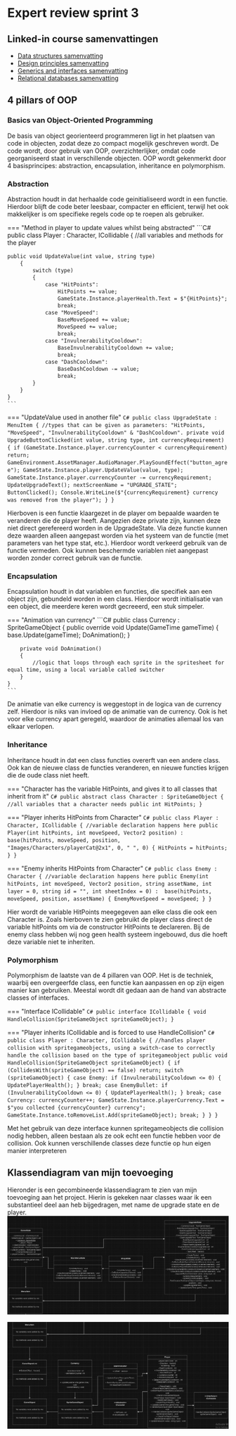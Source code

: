 # Expert review sprint 3

## Linked-in course samenvattingen

- [Data structures samenvatting](../Expert/LinkedInSummaries/data-structures.md)
- [Design principles samenvatting](../Expert/LinkedInSummaries/design-principles.md)
- [Generics and interfaces samenvatting](../Expert/LinkedInSummaries/generics-and-interfaces.md)
- [Relational databases samenvatting](../Expert/LinkedInSummaries/relational-database.md)

## 4 pillars of OOP

### Basics van Object-Oriented Programming

De basis van object georienteerd programmeren ligt in het plaatsen van code in objecten, zodat deze zo compact mogelijk geschreven wordt. De code wordt, door gebruik van OOP, overzichterlijker, omdat code georganiseerd staat in verschillende objecten. OOP wordt gekenmerkt door 4 basisprincipes: abstraction, encapsulation, inheritance en polymorphism.

### Abstraction

Abstraction houdt in dat herhaalde code geinitialiseerd wordt in een functie. Hierdoor blijft de code beter leesbaar, compacter en efficient, terwijl het ook makkelijker is om specifieke regels code op te roepen als gebruiker.

=== "Method in player to update values whilst being abstracted"
    ```C#
    public class Player : Character, ICollidable
    {
    //all variables and methods for the player

    public void UpdateValue(int value, string type)
        {
            switch (type)
            {
                case "HitPoints":
                    HitPoints += value;
                    GameState.Instance.playerHealth.Text = $"{HitPoints}";
                    break;
                case "MoveSpeed":
                    BaseMoveSpeed += value;
                    MoveSpeed += value;
                    break;
                case "InvulnerabilityCooldown":
                    BaseInvulnerabilityCooldown += value;
                    break;
                case "DashCooldown":
                    BaseDashCooldown -= value;
                    break;
            }
        }
    }
    ```

=== "UpdateValue used in another file"
    ```C#
    public class UpgradeState : MenuItem
    {
        //types that can be given as parameters: "HitPoints, "MoveSpeed", "InvulnerabilityCooldown" & "DashCooldown".
        private void UpgradeButtonClicked(int value, string type, int currencyRequirement)
        {
            if (GameState.Instance.player.currencyCounter < currencyRequirement) return;
            GameEnvironment.AssetManager.AudioManager.PlaySoundEffect("button_agree");
            GameState.Instance.player.UpdateValue(value, type);
            GameState.Instance.player.currencyCounter -= currencyRequirement;
            UpdateUpgradeText();
            nextScreenName = "UPGRADE_STATE";
            ButtonClicked();
            Console.WriteLine($"{currencyRequirement} currency was removed from the player");
        }
    }
    ```

Hierboven is een functie klaargezet in de player om bepaalde waarden te veranderen die de player heeft. Aangezien deze private zijn, kunnen deze niet direct gerefereerd worden in de UpgradeState. Via deze functie kunnen deze waarden alleen aangepast worden via het systeem van de functie (met parameters van het type stat, etc.). Hierdoor wordt verkeerd gebruik van de functie vermeden. Ook kunnen beschermde variablen niet aangepast worden zonder correct gebruik van de functie.

### Encapsulation

Encapsulation houdt in dat variablen en functies, die specifiek aan een object zijn, gebundeld worden in een class. Hierdoor wordt initialisatie van een object, die meerdere keren wordt gecreeerd, een stuk simpeler.

=== "Animation van currency"
    ```C#
    public class Currency : SpriteGameObject
    {
        public override void Update(GameTime gameTime)
        {
            base.Update(gameTime);
            DoAnimation();
        }

        private void DoAnimation()
        {
            //logic that loops through each sprite in the spritesheet for equal time, using a local variable called switcher
        }
    }
    ```

De animatie van elke currency is weggestopt in de logica van de currency zelf. Hierdoor is niks van invloed op de animatie van de currency. Ook is het voor elke currency apart geregeld, waardoor de animaties allemaal los van elkaar verlopen.

### Inheritance

Inheritance houdt in dat een class functies overerft van een andere class. Ook kan de nieuwe class de functies veranderen, en nieuwe functies krijgen die de oude class niet heeft.

=== "Character has the variable HitPoints, and gives it to all classes that inherit from it"
    ```C#
    public abstract class Character : SpriteGameObject
    {
        //all variables that a character needs
        public int HitPoints;
    }
    ```

=== "Player inherits HitPoints from Character"
    ```C#
    public class Player : Character, ICollidable
    {
        //variable declaration happens here
        public Player(int hitPoints, int moveSpeed, Vector2 position) :
                      base(hitPoints, moveSpeed, position, "Images/Characters/playerCat@2x1", 0, " ", 0)
        {
            HitPoints = hitPoints;
        }
    }
    ```

=== "Enemy inherits HitPoints from Character"
    ```C#
    public class Enemy : Character
    {
        //variable declaration happens here
        public Enemy(int hitPoints, int moveSpeed, Vector2 position, string assetName, int layer = 0, string id = "", int sheetIndex = 0) : 
                     base(hitPoints, moveSpeed, position, assetName)
        {
            EnemyMoveSpeed = moveSpeed;
        }
    }
    ```

Hier wordt de variable HitPoints meegegeven aan elke class die ook een Character is. Zoals hierboven te zien gebruikt de player class direct de variable hitPoints om via de constructor HitPoints te declareren. Bij de enemy class hebben wij nog geen health systeem ingebouwd, dus die hoeft deze variable niet te inheriten.

### Polymorphism
    
Polymorphism de laatste van de 4 pillaren van OOP. Het is de techniek, waarbij een overgeerfde class, een functie kan aanpassen en op zijn eigen manier kan gebruiken. Meestal wordt dit gedaan aan de hand van abstracte classes of interfaces.

=== "Interface ICollidable"
    ```C#
    public interface ICollidable
	{
		void HandleCollision(SpriteGameObject spriteGameObject);
	}
    ```

=== "Player inherits ICollidable and is forced to use HandleCollision"
    ```C#
    public class Player : Character, ICollidable
    {
        //handles player collision with spritegameobjects, using a switch-case to correctly handle the collision based on the type of spritegameobject
        public void HandleCollision(SpriteGameObject spriteGameObject)
        {
            if (CollidesWith(spriteGameObject) == false) return;
            switch (spriteGameObject)
            {
                case Enemy:
                    if (InvulnerabilityCooldown <= 0)
                    {
                        UpdatePlayerHealth();
                    }
                    break;
                case EnemyBullet:
                    if (InvulnerabilityCooldown <= 0)
                    {
                        UpdatePlayerHealth();
                    }
                    break;
                case Currency:
                    currencyCounter++;
                    GameState.Instance.playerCurrency.Text = $"you collected {currencyCounter} currency";
                    GameState.Instance.toRemoveList.Add(spriteGameObject);
                    break;
            }
        }
    }
    ```

Met het gebruik van deze interface kunnen spritegameobjects die collision nodig hebben, alleen bestaan als ze ook echt een functie hebben voor de collision. Ook kunnen verschillende classes deze functie op hun eigen manier interpreteren

## Klassendiagram van mijn toevoeging
Hieronder is een gecombineerde klassendiagram te zien van mijn toevoeging aan het project. Hierin is gekeken naar classes waar ik een substantieel deel aan heb bijgedragen, met name de upgrade state en de player.
![Klassendiagram van game state gedeelte](./Images/ClassDiagramTijn1.png)

![Klassendiagram van player gedeelte](./Images/ClassDiagramTijn2.png)